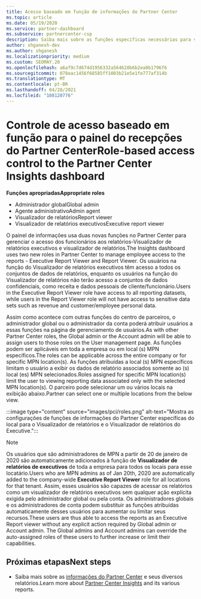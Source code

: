 ```yaml
---
title: Acesso baseado em função de informações do Partner Center
ms.topic: article
ms.date: 05/19/2020
ms.service: partner-dashboard
ms.subservice: partnercenter-csp
description: Saiba mais sobre as funções específicas necessárias para ver os relatórios de informações do Partner Center. Isso inclui as funções do Visualizador de relatórios executivo e do Visualizador de relatórios.
author: shganesh-dev
ms.author: shganesh
ms.localizationpriority: medium
ms.custom: SEOMAY.20
ms.openlocfilehash: a6af9c7d674d1956332a564628b6b2ea0b1796f6
ms.sourcegitcommit: 078eac1456f68585ff1003b21e5e1fe777af314b
ms.translationtype: MT
ms.contentlocale: pt-BR
ms.lasthandoff: 04/28/2021
ms.locfileid: "108120776"
---
```

# <a name="role-based-access-control-to-the-partner-center-insights-dashboard"></a><span data-ttu-id="8bd24-104">Controle de acesso baseado em função para o painel do recepções do Partner Center</span><span class="sxs-lookup"><span data-stu-id="8bd24-104">Role-based access control to the Partner Center Insights dashboard</span></span>

<span data-ttu-id="8bd24-105">**Funções apropriadas**</span><span class="sxs-lookup"><span data-stu-id="8bd24-105">**Appropriate roles**</span></span>

- <span data-ttu-id="8bd24-106">Administrador global</span><span class="sxs-lookup"><span data-stu-id="8bd24-106">Global admin</span></span>
- <span data-ttu-id="8bd24-107">Agente administrativo</span><span class="sxs-lookup"><span data-stu-id="8bd24-107">Admin agent</span></span>
- <span data-ttu-id="8bd24-108">Visualizador de relatórios</span><span class="sxs-lookup"><span data-stu-id="8bd24-108">Report viewer</span></span>
- <span data-ttu-id="8bd24-109">Visualizador de relatórios executivos</span><span class="sxs-lookup"><span data-stu-id="8bd24-109">Executive report viewer</span></span>

<span data-ttu-id="8bd24-110">O painel de informações usa duas novas funções no Partner Center para gerenciar o acesso dos funcionários aos relatórios-Visualizador de relatórios executivos e visualizador de relatórios.</span><span class="sxs-lookup"><span data-stu-id="8bd24-110">The Insights dashboard uses two new roles in Partner Center to manage employee access to the reports - Executive Report Viewer and Report Viewer.</span></span>  <span data-ttu-id="8bd24-111">Os usuários na função do Visualizador de relatórios executivos têm acesso a todos os conjuntos de dados de relatórios, enquanto os usuários na função do Visualizador de relatórios não terão acesso a conjuntos de dados confidenciais, como receita e dados pessoais de cliente/funcionário.</span><span class="sxs-lookup"><span data-stu-id="8bd24-111">Users in the Executive Report Viewer role have access to all reporting datasets, while users in the Report Viewer role will not have access to sensitive data sets such as revenue and customer/employee personal data.</span></span>  

<span data-ttu-id="8bd24-112">Assim como acontece com outras funções do centro de parceiros, o administrador global ou o administrador da conta poderá atribuir usuários a essas funções na página de gerenciamento de usuários.</span><span class="sxs-lookup"><span data-stu-id="8bd24-112">As with other Partner Center roles, the Global admin or the Account admin will be able to assign users to those roles on the User management page.</span></span> <span data-ttu-id="8bd24-113">As funções podem ser aplicáveis em toda a empresa ou em local (s) MPN específicos.</span><span class="sxs-lookup"><span data-stu-id="8bd24-113">The roles can be applicable across the entire company or for specific MPN location(s).</span></span> <span data-ttu-id="8bd24-114">As funções atribuídas a local (s) MPN específicos limitam o usuário a exibir os dados de relatório associados somente ao (s) local (es) MPN selecionados.</span><span class="sxs-lookup"><span data-stu-id="8bd24-114">Roles assigned for specific MPN location(s) limit the user to viewing reporting data associated only with the selected MPN location(s).</span></span> <span data-ttu-id="8bd24-115">O parceiro pode selecionar um ou vários locais na exibição abaixo.</span><span class="sxs-lookup"><span data-stu-id="8bd24-115">Partner can select one or multiple locations from the below view.</span></span>

:::image type="content" source="images/pci/roles.png" alt-text="Mostra as configurações de funções de informações do Partner Center específicas do local para o Visualizador de relatórios e o Visualizador de relatórios do Executive.":::

>[!Note]
> <span data-ttu-id="8bd24-117">Os usuários que são administradores de MPN a partir de 20 de janeiro de 2020 são automaticamente adicionados à função de **Visualizador de relatórios de executivos** de toda a empresa para todos os locais para esse locatário.</span><span class="sxs-lookup"><span data-stu-id="8bd24-117">Users who are MPN admins as of Jan 20th, 2020 are automatically added to the company-wide **Executive Report Viewer** role for all locations for that tenant.</span></span> <span data-ttu-id="8bd24-118">Assim, esses usuários são capazes de acessar os relatórios como um visualizador de relatórios executivos sem qualquer ação explícita exigida pelo administrador global ou pela conta. Os administradores globais e os administradores de conta podem substituir as funções atribuídas automaticamente desses usuários para aumentar ou limitar seus recursos.</span><span class="sxs-lookup"><span data-stu-id="8bd24-118">These users are thus able to access the reports as an Executive Report viewer without any explicit action required by Global admin or Account admin. The Global admins and Account admins can override the auto-assigned roles of these users to further increase or limit their capabilities.</span></span>

## <a name="next-steps"></a><span data-ttu-id="8bd24-119">Próximas etapas</span><span class="sxs-lookup"><span data-stu-id="8bd24-119">Next steps</span></span>

- <span data-ttu-id="8bd24-120">Saiba mais sobre as [informações do Partner Center](partner-center-insights.md) e seus diversos relatórios.</span><span class="sxs-lookup"><span data-stu-id="8bd24-120">Learn more about [Partner Center Insights](partner-center-insights.md) and its various reports.</span></span>
